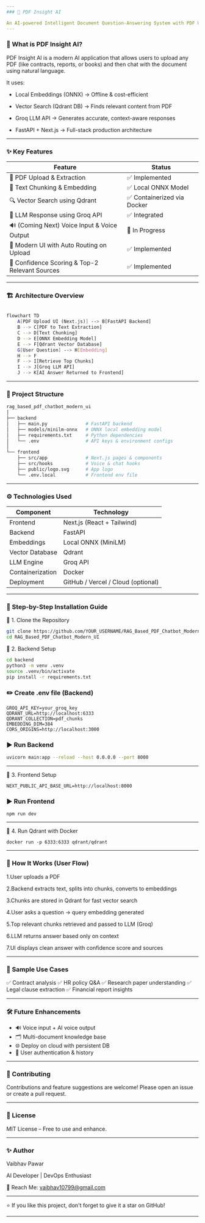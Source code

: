 ```yaml
---
### 🚀 PDF Insight AI

An AI-powered Intelligent Document Question-Answering System with PDF Upload, Vector Search using Qdrant, Local ONNX Embeddings, and Groq LLM Inference.
---
```


### 🧠 What is PDF Insight AI?

PDF Insight AI is a modern AI application that allows users to upload any PDF (like contracts, reports, or books) and then chat with the document using natural language.

It uses:

- Local Embeddings (ONNX) → Offline & cost-efficient

- Vector Search (Qdrant DB) → Finds relevant content from PDF

- Groq LLM API → Generates accurate, context-aware responses

- FastAPI + Next.js → Full-stack production architecture
---

### ✨ Key Features


| Feature                                        | Status                     |
| ---------------------------------------------- | -------------------------- |
| 📄 PDF Upload & Extraction                     | ✅ Implemented              |
| 🧩 Text Chunking & Embedding                   | ✅ Local ONNX Model         |
| 🔍 Vector Search using Qdrant                  | ✅ Containerized via Docker |
| 🤖 LLM Response using Groq API                 | ✅ Integrated               |
| 🔊 (Coming Next) Voice Input & Voice Output    | 🔄 In Progress             |
| 🎨 Modern UI with Auto Routing on Upload       | ✅ Implemented              |
| 🧮 Confidence Scoring & Top-2 Relevant Sources | ✅ Implemented              |

---

### 🏗 Architecture Overview

```bash

flowchart TD
    A[PDF Upload UI (Next.js)] --> B[FastAPI Backend]
    B --> C[PDF to Text Extraction]
    C --> D[Text Chunking]
    D --> E[ONNX Embedding Model]
    E --> F[Qdrant Vector Database]
    G[User Question] --> H[Embedding]
    H --> F
    F --> I[Retrieve Top Chunks]
    I --> J[Groq LLM API]
    J --> K[AI Answer Returned to Frontend]
```
---

### 📁 Project Structure

```bash
rag_based_pdf_chatbot_modern_ui
│
├── backend
│   ├── main.py              # FastAPI backend
│   ├── models/minilm-onnx   # ONNX local embedding model
│   ├── requirements.txt     # Python dependencies
│   └── .env                 # API keys & environment configs
│
└── frontend
    ├── src/app              # Next.js pages & components
    ├── src/hooks            # Voice & chat hooks
    ├── public/logo.svg      # App logo
    └── .env.local           # Frontend env file
```
---
### ⚙️ Technologies Used

| Component        | Technology                         |
| ---------------- | ---------------------------------- |
| Frontend         | Next.js (React + Tailwind)         |
| Backend          | FastAPI                            |
| Embeddings       | Local ONNX (MiniLM)                |
| Vector Database  | Qdrant                             |
| LLM Engine       | Groq API                           |
| Containerization | Docker                             |
| Deployment       | GitHub / Vercel / Cloud (optional) |
---
### 🔧 Step-by-Step Installation Guide

🔹 1. Clone the Repository
```bash
git clone https://github.com/YOUR_USERNAME/RAG_Based_PDF_Chatbot_Modern_UI.git
cd RAG_Based_PDF_Chatbot_Modern_UI
```
🔹 2. Backend Setup

```bash
cd backend
python3 -m venv .venv
source .venv/bin/activate
pip install -r requirements.txt

```

### ✏️ Create .env file (Backend)
```
GROQ_API_KEY=your_groq_key
QDRANT_URL=http://localhost:6333
QDRANT_COLLECTION=pdf_chunks
EMBEDDING_DIM=384
CORS_ORIGINS=http://localhost:3000
```
### ▶ Run Backend

```bash
uvicorn main:app --reload --host 0.0.0.0 --port 8000
```
---
🔹 3. Frontend Setup

```
NEXT_PUBLIC_API_BASE_URL=http://localhost:8000
```
### ▶ Run Frontend

```
npm run dev
```
---
🔹 4. Run Qdrant with Docker

```
docker run -p 6333:6333 qdrant/qdrant
```

---

### 📌 How It Works (User Flow)

1.User uploads a PDF

2.Backend extracts text, splits into chunks, converts to embeddings

3.Chunks are stored in Qdrant for fast vector search

4.User asks a question → query embedding generated

5.Top relevant chunks retrieved and passed to LLM (Groq)

6.LLM returns answer based only on context

7.UI displays clean answer with confidence score and sources


---


### 🎯 Sample Use Cases

✅ Contract analysis
✅ HR policy Q&A
✅ Research paper understanding
✅ Legal clause extraction
✅ Financial report insights

---

### 🛠 Future Enhancements

- 🔊 Voice input + AI voice output
- 🗂 Multi-document knowledge base
- 🌐 Deploy on cloud with persistent DB
- 👤 User authentication & history

---


### 🤝 Contributing

Contributions and feature suggestions are welcome! Please open an issue or create a pull request.

---

### 📄 License

MIT License – Free to use and enhance.

---
### ✨ Author

Vaibhav Pawar

AI Developer | DevOps Enthusiast

📧 Reach Me: vaibhav10799@gmail.com

---

⭐ If you like this project, don't forget to give it a star on GitHub!

---

